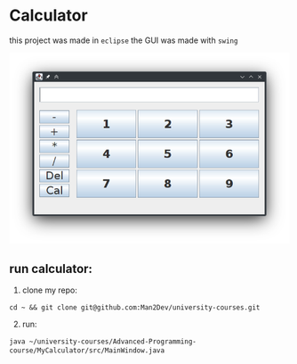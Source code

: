 # Calculator

this project was made in `eclipse`
the GUI was made with `swing`

![image of project](img/img.png)


## run calculator:
1. clone my repo:
````
cd ~ && git clone git@github.com:Man2Dev/university-courses.git
````
2. run:
````
java ~/university-courses/Advanced-Programming-course/MyCalculator/src/MainWindow.java
````
